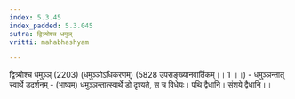 ```yaml
---
index: 5.3.45
index_padded: 5.3.045
sutra: द्वित्र्योश्च धमुञ्
vritti: mahabhashyam

---
```

 द्वित्र्योश्च धमुञ्ञ् (2203) (धमुञ्ञोऽधिकरणम्) (5828 उपसङ्ख्यानवार्तिकम्।। 1 ।।) - धमुञ्ञन्तात् स्वार्थे डदर्शनम् - (भाष्यम्) धमुञ्ञन्तात्स्वार्थे डो दृश्यते, स च विधेयः। पथि द्वैधानि। संशये द्वैधानि।। 